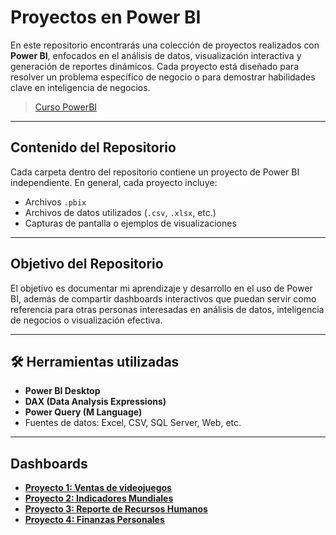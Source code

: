 # Proyectos en Power BI

En este repositorio encontrarás una colección de proyectos realizados con **Power BI**, enfocados en el análisis de datos, visualización interactiva y generación de reportes dinámicos. Cada proyecto está diseñado para resolver un problema específico de negocio o para demostrar habilidades clave en inteligencia de negocios.

> [Curso PowerBI](https://www.udemy.com/course/power-bi-analisis-datos-business-intelligence/?couponCode=KEEPLEARNING)

---

## Contenido del Repositorio

Cada carpeta dentro del repositorio contiene un proyecto de Power BI independiente. En general, cada proyecto incluye:

- Archivos `.pbix`
- Archivos de datos utilizados (`.csv`, `.xlsx`, etc.)
- Capturas de pantalla o ejemplos de visualizaciones

---

## Objetivo del Repositorio

El objetivo es documentar mi aprendizaje y desarrollo en el uso de Power BI, además de compartir dashboards interactivos que puedan servir como referencia para otras personas interesadas en análisis de datos, inteligencia de negocios o visualización efectiva.

---

## 🛠️ Herramientas utilizadas

- **Power BI Desktop**
- **DAX (Data Analysis Expressions)**
- **Power Query (M Language)**
- Fuentes de datos: Excel, CSV, SQL Server, Web, etc.

---

## Dashboards

- [**Proyecto 1: Ventas de videojuegos**](https://app.powerbi.com/view?r=eyJrIjoiMjM3OGI5MGEtYTM4NS00ZTRlLTlkNWItMzJiOGE2NWQ5NTJiIiwidCI6ImEyMWY0YzI3LTMzZTUtNGNhZC1hMWZmLTYxNjdiZDlmOWE0NSIsImMiOjR9)
- [**Proyecto 2: Indicadores Mundiales**](https://app.powerbi.com/view?r=eyJrIjoiNGE5MTU4OTEtNTQ4Ny00MmRlLWFmOWQtNmM2MTQ5OGFiZWYyIiwidCI6ImEyMWY0YzI3LTMzZTUtNGNhZC1hMWZmLTYxNjdiZDlmOWE0NSIsImMiOjR9)
- [**Proyecto 3: Reporte de Recursos Humanos**](https://app.powerbi.com/view?r=eyJrIjoiMGJjOWY5M2QtYmU2OS00NDlkLTgyMzgtZWM4NjdmZjYzZDk4IiwidCI6ImEyMWY0YzI3LTMzZTUtNGNhZC1hMWZmLTYxNjdiZDlmOWE0NSIsImMiOjR9)
- [**Proyecto 4: Finanzas Personales**](https://app.powerbi.com/view?r=eyJrIjoiYWYzZmRlZjctY2RkMy00NjQ2LTg1NWQtNWUyMjcyMWU3ZGFmIiwidCI6ImEyMWY0YzI3LTMzZTUtNGNhZC1hMWZmLTYxNjdiZDlmOWE0NSIsImMiOjR9)
